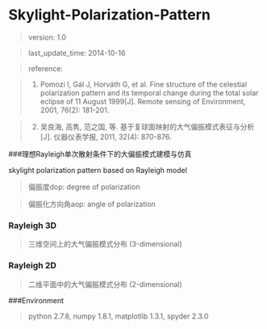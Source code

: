 Skylight-Polarization-Pattern
=============================
>version: 1.0

>last_update_time: 2014-10-16

>reference:

>1. Pomozi I, Gál J, Horváth G, et al. Fine structure of the celestial polarization pattern and its temporal change during the total solar eclipse of 11 August 1999\[J\]. Remote sensing of Environment, 2001, 76(2): 181-201.

>2. 吴良海, 高隽, 范之国, 等. 基于复球面映射的大气偏振模式表征与分析\[J\]. 仪器仪表学报, 2011, 32(4): 870-876.

###理想Rayleigh单次散射条件下的大偏振模式建模与仿真

skylight polarization pattern based on Rayleigh model

>偏振度dop: degree of polarization

>偏振化方向角aop: angle of polarization

### Rayleigh 3D
>三维空间上的大气偏振模式分布 (3-dimensional)

### Rayleigh 2D
>二维平面中的大气偏振模式分布 (2-dimensional)

###Environment
>python 2.7.8, numpy 1.8.1, matplotlib 1.3.1, spyder 2.3.0

